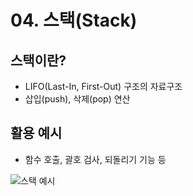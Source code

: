 # 04. 스택(Stack)

## 스택이란?
- LIFO(Last-In, First-Out) 구조의 자료구조
- 삽입(push), 삭제(pop) 연산

## 활용 예시
- 함수 호출, 괄호 검사, 되돌리기 기능 등

![스택 예시](https://upload.wikimedia.org/wikipedia/commons/b/b4/Lifo_stack.png) 